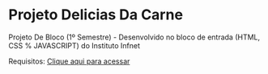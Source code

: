 # Projeto Delicias Da Carne 
Projeto De Bloco (1º Semestre) -  Desenvolvido no bloco de entrada (HTML, CSS % JAVASCRIPT) do Instituto Infnet

Requisitos: [Clique aqui para acessar](https://drive.google.com/drive/u/0/folders/1g0cw4ko85FVL3flWXiAkWsztmnwzXrDA)

